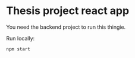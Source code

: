 # Thesis project react app

You need the backend project to run this thingie.

Run locally:

```
npm start
```
